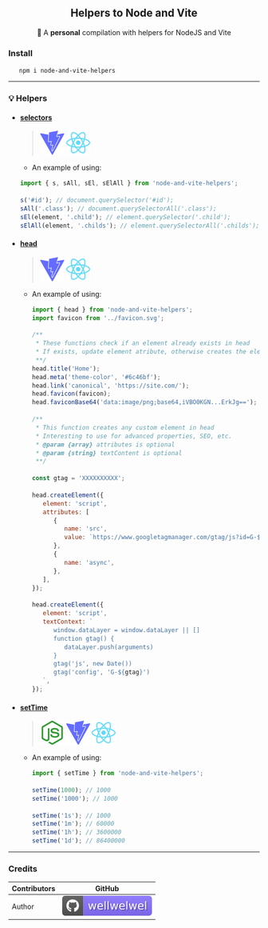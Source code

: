 <h2 align="center">Helpers to Node and Vite</h2>
<p align="center">🌱 A <b>personal</b> compilation with helpers for NodeJS and Vite</p>

### Install

```shell
   npm i node-and-vite-helpers
```

<hr />

### 💡 Helpers

-  #### [selectors](./src/helpers/selectors.js)

   > <img src="./.github/assets/readme/vite.svg" >
   > <img src="./.github/assets/readme/react.svg" >

   -  An example of using:

   ```js
   import { s, sAll, sEl, sElAll } from 'node-and-vite-helpers';

   s('#id'); // document.querySelector('#id');
   sAll('.class'); // document.querySelectorAll('.class');
   sEl(element, '.child'); // element.querySelector('.child');
   sElAll(element, '.childs'); // element.querySelectorAll('.childs');
   ```

-  #### [head](./src/helpers/head.js)

   > <img src="./.github/assets/readme/vite.svg" >
   > <img src="./.github/assets/readme/react.svg" >

   -  An example of using:

      ```js
      import { head } from 'node-and-vite-helpers';
      import favicon from '../favicon.svg';

      /**
       * These functions check if an element already exists in head
       * If exists, update element atribute, otherwise creates the element in head
       **/
      head.title('Home');
      head.meta('theme-color', '#6c46bf');
      head.link('canonical', 'https://site.com/');
      head.favicon(favicon);
      head.faviconBase64('data:image/png;base64,iVBO0KGN...ErkJg==');

      /**
       * This function creates any custom element in head
       * Interesting to use for advanced properties, SEO, etc.
       * @param {array} attributes is optional
       * @param {string} textContent is optional
       **/

      const gtag = 'XXXXXXXXXX';

      head.createElement({
         element: 'script',
         attributes: [
            {
               name: 'src',
               value: `https://www.googletagmanager.com/gtag/js?id=G-${gtag}`,
            },
            {
               name: 'async',
            },
         ],
      });

      head.createElement({
         element: 'script',
         textContext: `
            window.dataLayer = window.dataLayer || []
            function gtag() {
               dataLayer.push(arguments)
            }
            gtag('js', new Date())
            gtag('config', 'G-${gtag}')
         `,
      });
      ```

-  #### [setTime](./src/helpers/setTime.js)

   > <img src="./.github/assets/readme/nodejs.svg" >
   > <img src="./.github/assets/readme/vite.svg" >
   > <img src="./.github/assets/readme/react.svg" >

   -  An example of using:

      ```js
      import { setTime } from 'node-and-vite-helpers';

      setTime(1000); // 1000
      setTime('1000'); // 1000

      setTime('1s'); // 1000
      setTime('1m'); // 60000
      setTime('1h'); // 3600000
      setTime('1d'); // 86400000
      ```

<hr />

### Credits

| Contributors | GitHub                                                                             |
| ------------ | ---------------------------------------------------------------------------------- |
| Author       | [![wellwelwel](./.github/assets/readme/author.svg)](https://github.com/wellwelwel) |
